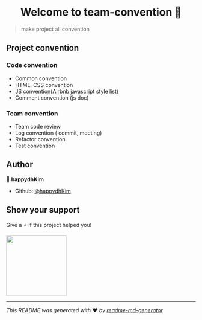 <h1 align="center">Welcome to team-convention 👋</h1>
<p>
</p>

> make project all convention

## Project convention

### Code convention
- Common convention
- HTML, CSS convention
- JS convention(Airbnb javascript style list)
- Comment convention (js doc)
### Team convention

- Team code review
- Log convention ( commit, meeting)
- Refactor convention
- Test convention

## Author

👤 **happydhKim**

* Github: [@happydhKim](https://github.com/happydhKim)

## Show your support

Give a ⭐️ if this project helped you!

<a href="https://www.patreon.com/happydhKim">
  <img src="https://c5.patreon.com/external/logo/become_a_patron_button@2x.png" width="160">
</a>

***
_This README was generated with ❤️ by [readme-md-generator](https://github.com/kefranabg/readme-md-generator)_